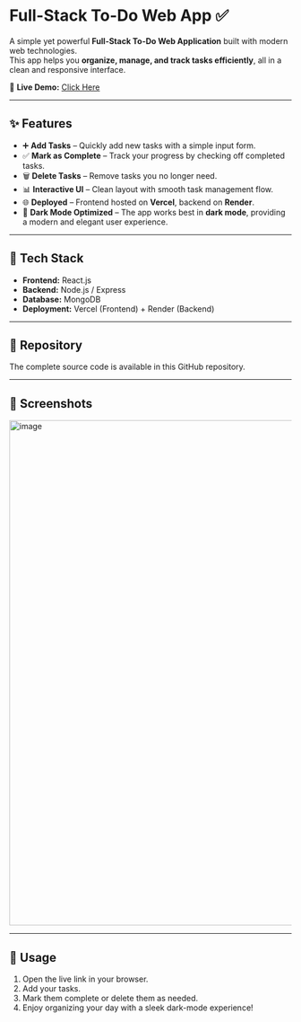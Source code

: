 # Full-Stack To-Do Web App ✅  

A simple yet powerful **Full-Stack To-Do Web Application** built with modern web technologies.  
This app helps you **organize, manage, and track tasks efficiently**, all in a clean and responsive interface.  

🔗 **Live Demo:** [Click Here](https://full-stack-to-do-web-app-git-main-praveshika-ms-projects.vercel.app?_vercel_share=wNZq11I9AnSheDLY8buekuCv6zm836Pc)  

---

## ✨ Features  

- ➕ **Add Tasks** – Quickly add new tasks with a simple input form.  
- ✅ **Mark as Complete** – Track your progress by checking off completed tasks.  
- 🗑️ **Delete Tasks** – Remove tasks you no longer need.  
- 📊 **Interactive UI** – Clean layout with smooth task management flow.  
- 🌐 **Deployed** – Frontend hosted on **Vercel**, backend on **Render**.  
- 🎨 **Dark Mode Optimized** – The app works best in **dark mode**, providing a modern and elegant user experience.  

---

## 🚀 Tech Stack  

- **Frontend:** React.js  
- **Backend:** Node.js / Express  
- **Database:** MongoDB  
- **Deployment:** Vercel (Frontend) + Render (Backend)  

---

## 📂 Repository  

The complete source code is available in this GitHub repository.  

---

## 📸 Screenshots  

<img width="1916" height="900" alt="image" src="https://github.com/user-attachments/assets/64e45cb1-f22d-4bea-92ac-4caca38a78ed" />


---

## 📝 Usage  

1. Open the live link in your browser.  
2. Add your tasks.  
3. Mark them complete or delete them as needed.  
4. Enjoy organizing your day with a sleek dark-mode experience!  


